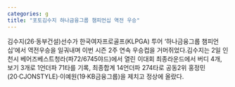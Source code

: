 ```yaml
---
categories: g
title: "포토김수지 하나금융그룹 챔피언십 역전 우승"
---
```

김수지(26·동부건설)선수가 한국여자프로골프(KLPGA) 투어 ‘하나금융그룹 챔피언십’에서 역전우승을 일궈내며 이번 시즌 2주 연속 우승컵을 거머쥐었다.김수지는 2일 인천시 베어즈베스트청라(파72/6745야드)에서 열린 이대회 최종라운드에서 버디 4개, 보기 3개로 1언더파 71타를 기록, 최종합계 14언더파 274타로 공동2위 홍정민(20·CJONSTYLE)·이예원(19·KB금융그룹)을 제치고 정상에 올랐다.